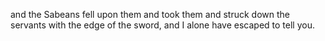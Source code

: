 and the Sabeans fell upon them and took them and struck down the servants with the edge of the sword, and I alone have escaped to tell you.
